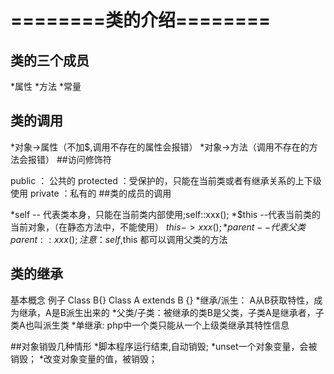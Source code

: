 # ========类的介绍========

## 类的三个成员

*属性
*方法
*常量
## 类的调用

*对象->属性（不加$,调用不存在的属性会报错）
*对象->方法（调用不存在的方法会报错）
##访问修饰符

public ： 公共的
protected ：受保护的，只能在当前类或者有继承关系的上下级使用
private ：私有的
##类的成员的调用

*self -- 代表类本身，只能在当前类内部使用;self::xxx();
*$this --代表当前类的当前对象，（在静态方法中，不能使用） $this->xxx();
*parent --代表父类 parent::xxx();
注意：self ,$this 都可以调用父类的方法

## 类的继承

基本概念
例子
Class B{}
Class A extends  B {}
*继承/派生： A从B获取特性，成为继承，A是B派生出来的
*父类/子类：被继承的类B是父类，子类A是继承者，子类A也叫派生类
*单继承: php中一个类只能从一个上级类继承其特性信息

##对象销毁几种情形
*脚本程序运行结束,自动销毁;
*unset一个对象变量，会被销毁；
*改变对象变量的值，被销毁；



